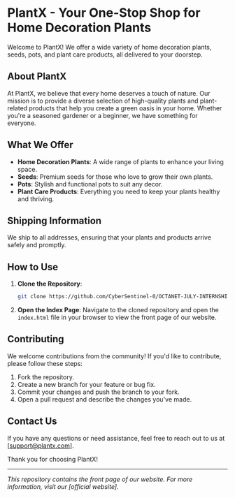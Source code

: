 # PlantX - Your One-Stop Shop for Home Decoration Plants

Welcome to PlantX! We offer a wide variety of home decoration plants, seeds, pots, and plant care products, all delivered to your doorstep.

## About PlantX

At PlantX, we believe that every home deserves a touch of nature. Our mission is to provide a diverse selection of high-quality plants and plant-related products that help you create a green oasis in your home. Whether you're a seasoned gardener or a beginner, we have something for everyone.

## What We Offer

- **Home Decoration Plants**: A wide range of plants to enhance your living space.
- **Seeds**: Premium seeds for those who love to grow their own plants.
- **Pots**: Stylish and functional pots to suit any decor.
- **Plant Care Products**: Everything you need to keep your plants healthy and thriving.

## Shipping Information

We ship to all addresses, ensuring that your plants and products arrive safely and promptly.

## How to Use

1. **Clone the Repository**: 
    ```bash
    git clone https://github.com/CyberSentinel-0/OCTANET-JULY-INTERNSHIP-TAST-1.git
    ```

2. **Open the Index Page**: Navigate to the cloned repository and open the `index.html` file in your browser to view the front page of our website.

## Contributing

We welcome contributions from the community! If you'd like to contribute, please follow these steps:

1. Fork the repository.
2. Create a new branch for your feature or bug fix.
3. Commit your changes and push the branch to your fork.
4. Open a pull request and describe the changes you've made.

## Contact Us

If you have any questions or need assistance, feel free to reach out to us at [support@plantx.com].

Thank you for choosing PlantX!

---

*This repository contains the front page of our website. For more information, visit our [official website].*
